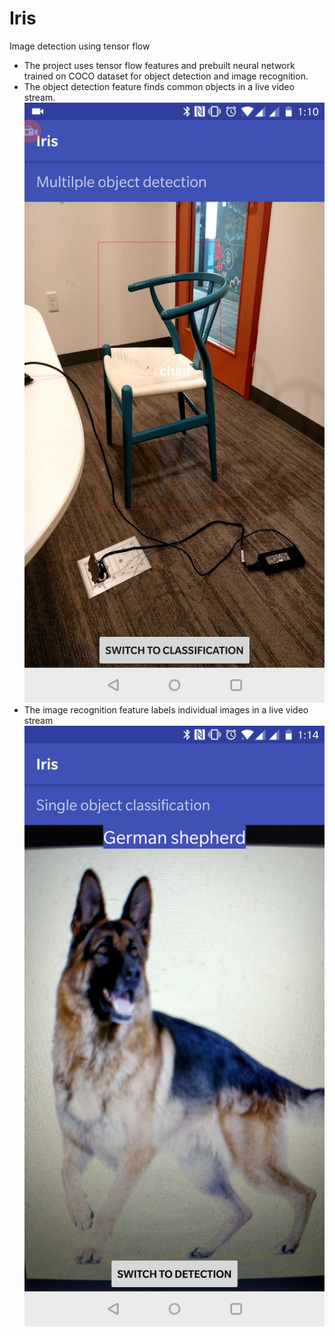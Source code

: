 # Iris
Image detection using tensor flow
* The project uses tensor flow features and prebuilt neural network trained on COCO dataset for object detection and image recognition.
* The object detection feature finds common objects in a live video stream.
![alt text](https://github.com/Nirvan66/Iris/blob/master/36601384_1948708138480988_1759349051188314112_n.jpg)
* The image recognition feature labels individual images in a live video stream
![alt text](https://github.com/Nirvan66/Iris/blob/master/36636105_1948712085147260_4207920717070598144_n.jpg)
